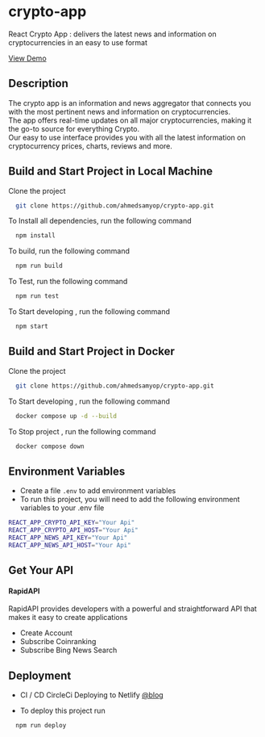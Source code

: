 # crypto-app

React Crypto App : delivers the latest news and information on cryptocurrencies in an easy to use format <br>

[View Demo](https://shatot-crypto.netlify.app/)
## Description

The crypto app is an information and news aggregator that connects you with the most pertinent news and information on cryptocurrencies. <br> The app offers real-time updates on all major cryptocurrencies, making it the go-to source for everything Crypto. <br> Our easy to use interface provides you with all the latest information on cryptocurrency prices, charts, reviews and more.

## Build and Start Project in Local Machine

Clone the project

```bash
  git clone https://github.com/ahmedsamyop/crypto-app.git
```

To Install all dependencies, run the following command

```bash
  npm install
```

To build, run the following command

```bash
  npm run build
```

To Test, run the following command

```bash
  npm run test
```

To Start developing , run the following command

```bash
  npm start
```

## Build and Start Project in Docker

Clone the project

```bash
  git clone https://github.com/ahmedsamyop/crypto-app.git
```

To Start developing , run the following command

```bash
  docker compose up -d --build
```

To Stop project , run the following command

```bash
  docker compose down
```

## Environment Variables

- Create a file `.env` to add environment variables
- To run this project, you will need to add the following environment variables to your .env file

```bash
REACT_APP_CRYPTO_API_KEY="Your Api"
REACT_APP_CRYPTO_API_HOST="Your Api"
REACT_APP_NEWS_API_KEY="Your Api"
REACT_APP_NEWS_API_HOST="Your Api"
```

## Get Your API

#### RapidAPI

RapidAPI provides developers with a powerful and straightforward API that makes it easy to create applications

- Create Account
- Subscribe Coinranking
- Subscribe Bing News Search

## Deployment

- CI / CD CircleCi Deploying to Netlify [@blog](https://circleci.com/blog/react-netlify-deploy/)

- To deploy this project run

```bash
  npm run deploy
```
